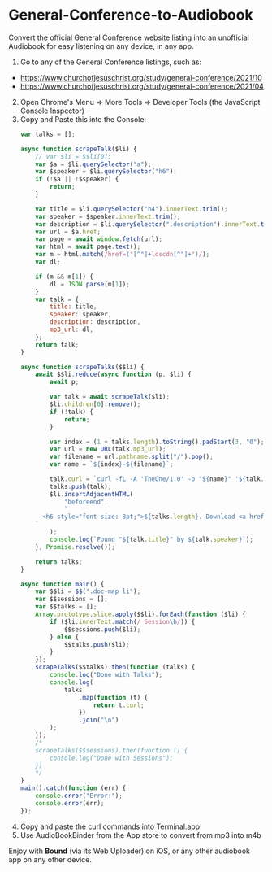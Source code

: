 # General-Conference-to-Audiobook

Convert the official General Conference website listing into an unofficial Audiobook for easy listening on any device, in any app.

1. Go to any of the General Conference listings, such as:
  - https://www.churchofjesuschrist.org/study/general-conference/2021/10
  - https://www.churchofjesuschrist.org/study/general-conference/2021/04
2. Open Chrome's Menu => More Tools => Developer Tools (the JavaScript Console Inspector)
3. Copy and Paste this into the Console:
   ```js
   var talks = [];

   async function scrapeTalk($li) {
       // var $li = $$li[0];
       var $a = $li.querySelector("a");
       var $speaker = $li.querySelector("h6");
       if (!$a || !$speaker) {
           return;
       }

       var title = $li.querySelector("h4").innerText.trim();
       var speaker = $speaker.innerText.trim();
       var description = $li.querySelector(".description").innerText.trim();
       var url = $a.href;
       var page = await window.fetch(url);
       var html = await page.text();
       var m = html.match(/href=("[^"]+ldscdn[^"]+")/);
       var dl;

       if (m && m[1]) {
           dl = JSON.parse(m[1]);
       }
       var talk = {
           title: title,
           speaker: speaker,
           description: description,
           mp3_url: dl,
       };
       return talk;
   }

   async function scrapeTalks($$li) {
       await $$li.reduce(async function (p, $li) {
           await p;

           var talk = await scrapeTalk($li);
           $li.children[0].remove();
           if (!talk) {
               return;
           }

           var index = (1 + talks.length).toString().padStart(3, "0");
           var url = new URL(talk.mp3_url);
           var filename = url.pathname.split("/").pop();
           var name = `${index}-${filename}`;

           talk.curl = `curl -fL -A 'TheOne/1.0' -o "${name}" '${talk.mp3_url}'`;
           talks.push(talk);
           $li.insertAdjacentHTML(
               "beforeend",
               `
         <h6 style="font-size: 8pt;">${talks.length}. Download <a href="${talk.mp3_url}" target="_blank" download="${name}">"${talk.title}" by ${talk.speaker} ⬇️</a></h6>
       `
           );
           console.log(`Found "${talk.title}" by ${talk.speaker}`);
       }, Promise.resolve());

       return talks;
   }

   async function main() {
       var $$li = $$(".doc-map li");
       var $$sessions = [];
       var $$talks = [];
       Array.prototype.slice.apply($$li).forEach(function ($li) {
           if ($li.innerText.match(/ Session\b/)) {
               $$sessions.push($li);
           } else {
               $$talks.push($li);
           }
       });
       scrapeTalks($$talks).then(function (talks) {
           console.log("Done with Talks");
           console.log(
               talks
                   .map(function (t) {
                       return t.curl;
                   })
                   .join("\n")
           );
       });
       /*
       scrapeTalks($$sessions).then(function () {
           console.log("Done with Sessions");
       })
       */
   }
   main().catch(function (err) {
       console.error("Error:");
       console.error(err);
   });
   ```
4. Copy and paste the curl commands into Terminal.app
5. Use AudioBookBinder from the App store to convert from mp3 into m4b

Enjoy with **Bound** (via its Web Uploader) on iOS, or any other audiobook app on any other device.
